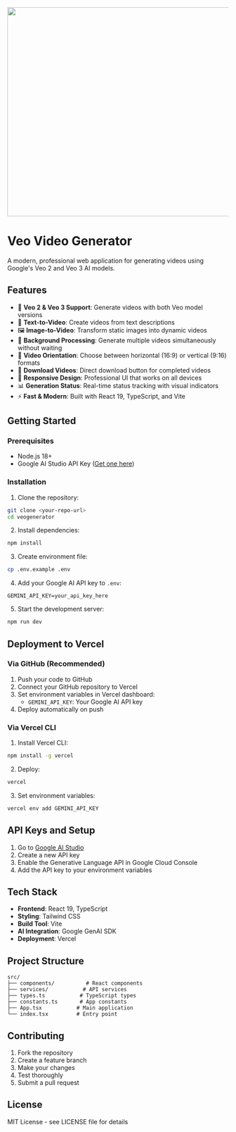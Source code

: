 <div align="center">
<img width="1200" height="475" alt="GHBanner" src="https://github.com/user-attachments/assets/0aa67016-6eaf-458a-adb2-6e31a0763ed6" />
</div>

# Veo Video Generator

A modern, professional web application for generating videos using Google's Veo 2 and Veo 3 AI models.

## Features

- 🎥 **Veo 2 & Veo 3 Support**: Generate videos with both Veo model versions
- 📝 **Text-to-Video**: Create videos from text descriptions
- 🖼️ **Image-to-Video**: Transform static images into dynamic videos
- 🔄 **Background Processing**: Generate multiple videos simultaneously without waiting
- 📐 **Video Orientation**: Choose between horizontal (16:9) or vertical (9:16) formats
- 💾 **Download Videos**: Direct download button for completed videos
- 📱 **Responsive Design**: Professional UI that works on all devices
- 📊 **Generation Status**: Real-time status tracking with visual indicators
- ⚡ **Fast & Modern**: Built with React 19, TypeScript, and Vite

## Getting Started

### Prerequisites

- Node.js 18+
- Google AI Studio API Key ([Get one here](https://aistudio.google.com/app/apikey))

### Installation

1. Clone the repository:
```bash
git clone <your-repo-url>
cd veogenerator
```

2. Install dependencies:
```bash
npm install
```

3. Create environment file:
```bash
cp .env.example .env
```

4. Add your Google AI API key to `.env`:
```env
GEMINI_API_KEY=your_api_key_here
```

5. Start the development server:
```bash
npm run dev
```

## Deployment to Vercel

### Via GitHub (Recommended)

1. Push your code to GitHub
2. Connect your GitHub repository to Vercel
3. Set environment variables in Vercel dashboard:
   - `GEMINI_API_KEY`: Your Google AI API key
4. Deploy automatically on push

### Via Vercel CLI

1. Install Vercel CLI:
```bash
npm install -g vercel
```

2. Deploy:
```bash
vercel
```

3. Set environment variables:
```bash
vercel env add GEMINI_API_KEY
```

## API Keys and Setup

1. Go to [Google AI Studio](https://aistudio.google.com/app/apikey)
2. Create a new API key
3. Enable the Generative Language API in Google Cloud Console
4. Add the API key to your environment variables

## Tech Stack

- **Frontend**: React 19, TypeScript
- **Styling**: Tailwind CSS
- **Build Tool**: Vite
- **AI Integration**: Google GenAI SDK
- **Deployment**: Vercel

## Project Structure

```
src/
├── components/          # React components
├── services/           # API services
├── types.ts           # TypeScript types
├── constants.ts       # App constants
├── App.tsx           # Main application
└── index.tsx         # Entry point
```

## Contributing

1. Fork the repository
2. Create a feature branch
3. Make your changes
4. Test thoroughly
5. Submit a pull request

## License

MIT License - see LICENSE file for details
